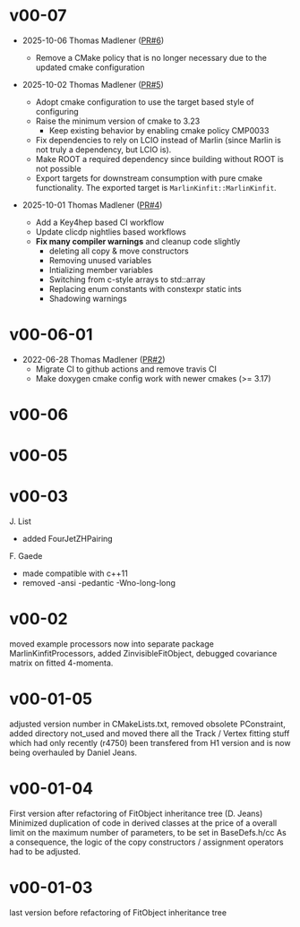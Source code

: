 # v00-07

* 2025-10-06 Thomas Madlener ([PR#6](https://github.com/iLCSoft/MarlinKinfit/pull/6))
  - Remove a CMake policy that is no longer necessary due to the updated cmake configuration

* 2025-10-02 Thomas Madlener ([PR#5](https://github.com/iLCSoft/MarlinKinfit/pull/5))
  - Adopt cmake configuration to use the target based style of configuring
  - Raise the minimum version of cmake to 3.23
    - Keep existing behavior by enabling cmake policy CMP0033
  - Fix dependencies to rely on LCIO instead of Marlin (since Marlin is not truly a dependency, but LCIO is).
  - Make ROOT a required dependency since building without ROOT is not possible
  - Export targets for downstream consumption with pure cmake functionality. The exported target is `MarlinKinfit::MarlinKinfit`.

* 2025-10-01 Thomas Madlener ([PR#4](https://github.com/iLCSoft/MarlinKinfit/pull/4))
  - Add a Key4hep based CI workflow
  - Update clicdp nightlies based workflows
  - **Fix many compiler warnings** and cleanup code slightly
    - deleting all copy & move constructors
    - Removing unused variables
    - Intializing member variables
    - Switching from c-style arrays to std::array
    - Replacing enum constants with constexpr static ints
    - Shadowing warnings

# v00-06-01

* 2022-06-28 Thomas Madlener ([PR#2](https://github.com/iLCSoft/MarlinKinfit/pull/2))
  - Migrate CI to github actions and remove travis CI
  - Make doxygen cmake config work with newer cmakes (>= 3.17)

# v00-06

# v00-05

# v00-03

J. List
   - added FourJetZHPairing

F. Gaede
   - made compatible with c++11
   - removed -ansi -pedantic -Wno-long-long


# v00-02

 moved example processors now into separate package MarlinKinfitProcessors,
 added ZinvisibleFitObject,
 debugged covariance matrix on fitted 4-momenta. 

# v00-01-05

 adjusted version number in CMakeLists.txt, removed obsolete PConstraint,  
 added directory not_used and moved there all the Track / Vertex fitting stuff which
 had only recently (r4750) been transfered from H1 version and is now being
 overhauled by Daniel Jeans.  

# v00-01-04

 First version after refactoring of FitObject inheritance tree (D. Jeans)
 Minimized duplication of code in derived classes at the price of a
 overall limit on the maximum number of parameters, to be set in BaseDefs.h/cc
 As a consequence, the logic of the copy constructors / assignment operators
 had to be adjusted. 

# v00-01-03

 last version before refactoring of FitObject inheritance tree

